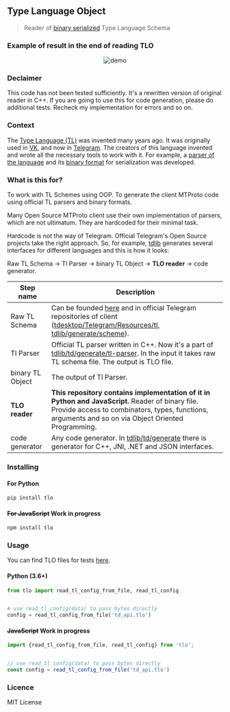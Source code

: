 ## Type Language Object

> Reader of [binary serialized](https://core.telegram.org/mtproto/serialize) Type Language Schema

### Example of result in the end of reading TLO

<center>
    <img src="https://raw.githubusercontent.com/MarshalX/tlo/main/.github/resources/demo.gif" alt="demo">
</center>

### Declaimer

This code has not been tested sufficiently. 
It's a rewritten version of original reader in C++.
If you are going to use this for code generation, 
please do additional tests. 
Recheck my implementation for errors and so on.

### Context

The [Type Language (TL)](https://core.telegram.org/mtproto/TL) was
invented many years ago. It was originally used in [VK](https://vk.com/),
and now in [Telegram](https://telegram.org). 
The creators of this language invented and 
wrote all the necessary tools to work with it.
For example, a [parser of the language](https://github.com/vysheng/tl-parser)
and its [binary format](https://core.telegram.org/mtproto/serialize)
for serialization was developed.

### What is this for?

To work with TL Schemes using OOP. To generate the client MTProto code using
official TL parsers and binary formats.

Many Open Source MTProto client use their own implementation of parsers, 
which are not ultimatum. They are hardcoded for their minimal task.

Hardcode is not the way of Telegram. Official Telegram's Open Source projects 
take the right approach. So, for example, [tdlib](https://github.com/tdlib/td)
generates several interfaces for different languages and this is how it looks:

Raw TL Schema -> Tl Parser -> binary TL Object -> **TLO reader** -> code generator.

| Step name | Description |
| --------- | ----------- |
| Raw TL Schema  | Can be founded [here](https://core.telegram.org/schema) and in official Telegram repositories of client ([tdesktop/Telegram/Resources/tl](https://github.com/telegramdesktop/tdesktop/tree/dev/Telegram/Resources/tl), [tdlib/generate/scheme](https://github.com/tdlib/td/tree/master/td/generate/scheme)).  |
| Tl Parser | Official TL parser written in C++. Now it's a part of [tdlib/td/generate/tl-parser](https://github.com/tdlib/td/tree/master/td/generate/tl-parser). In the input it takes raw TL schema file. The output is TLO file. |
| binary TL Object | The output of Tl Parser. |
| **TLO reader** | **This repository contains implementation of it in Python and JavaScript.** Reader of binary file. Provide access to combinators, types, functions, arguments and so on via Object Oriented Programming. |
| code generator | Any code generator. In [tdlib/td/generate](https://github.com/tdlib/td/tree/master/td/generate) there is generator for C++, JNI, .NET and JSON interfaces. |

### Installing

#### For Python
```bash
pip install tlo
```

#### ~~For JavaScript~~ Work in progress
```bash
npm install tlo
```

### Usage

You can find TLO files for tests [here](https://github.com/MarshalX/tlo/tree/main/tlo_for_tests).

#### Python (3.6+)
```python
from tlo import read_tl_config_from_file, read_tl_config


# use read_tl_config(data) to pass bytes directly
config = read_tl_config_from_file('td_api.tlo')
```

#### ~~JavaScript~~ Work in progress
```javascript
import {read_tl_config_from_file, read_tl_config} from 'tlo';


// use read_tl_config(data) to pass bytes directly
const config = read_tl_config_from_file('td_api.tlo')
```

### Licence

MIT License
